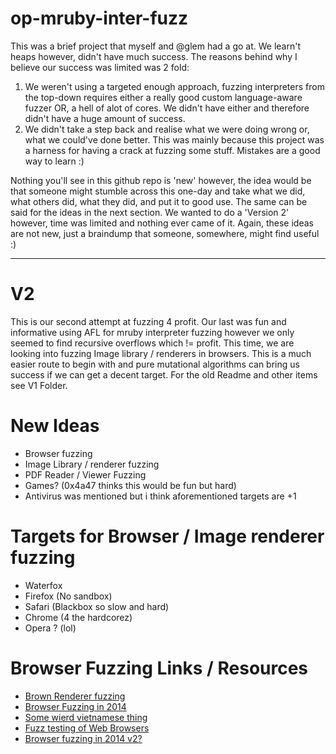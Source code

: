 # op-mruby-inter-fuzz
This was a brief project that myself and @glem had a go at. We learn't heaps however, didn't have much success. The reasons behind why I believe our success was limited was 2 fold: 
1. We weren't using a targeted enough approach, fuzzing interpreters from the top-down requires either a really good custom language-aware fuzzer OR, a hell of alot of cores. We didn't have either and therefore didn't have a huge amount of success. 
2. We didn't take a step back and realise what we were doing wrong or, what we could've done better. This was mainly because this project was a harness for having a crack at fuzzing some stuff. Mistakes are a good way to learn :) 

Nothing you'll see in this github repo is 'new' however, the idea would be that someone might stumble across this one-day and take what we did, what others did, what they did, and put it to good use. The same can be said for the ideas in the next section. We wanted to do a 'Version 2' however, time was limited and nothing ever came of it. Again, these ideas are not new, just a braindump that someone, somewhere, might find useful :) 

---------------------------------------------------------------------------------------------------------
# V2
This is our second attempt at fuzzing 4 profit. Our last was fun and informative using AFL for mruby interpreter fuzzing however we only seemed to find recursive overflows which != profit. This time, we are looking into fuzzing Image library / renderers in browsers. This is a much easier route to begin with and pure mutational algorithms can bring us success if we can get a decent target. For the old Readme and other items see V1 Folder.

# New Ideas
 - Browser fuzzing
 - Image Library / renderer fuzzing
 - PDF Reader / Viewer Fuzzing
 - Games? (0x4a47 thinks this would be fun but hard)
 - Antivirus was mentioned but i think aforementioned targets are +1

# Targets for Browser / Image renderer fuzzing
 - Waterfox
 - Firefox (No sandbox)
 - Safari (Blackbox so slow and hard)
 - Chrome (4 the hardcorez)
 - Opera ? (lol)

# Browser Fuzzing Links / Resources
 - [Brown Renderer fuzzing](http://2015.zeronights.org/assets/files/16-Brown.pdf)
 - [Browser Fuzzing in 2014](https://www.syscan360.org/slides/2014_EN_BrowserFuzzing_RosarioValotta.pdf)
 - [Some wierd vietnamese thing](https://www.mindomo.com/mindmap/browser-fuzzing-4ae6c56541644ab3981c0b71ddf5c818)
 - [Fuzz testing of Web Browsers](https://ucaat.etsi.org/2015/presentations/HTB_HODOVAN.pdf)
 - [Browser fuzzing in 2014 v2?](https://conference.hitb.org/hitbsecconf2014kul/materials/D2T2%20-%20Rosario%20Valotta%20-%20Browser%20Fuzzing%20in%202014.pdf)
 
